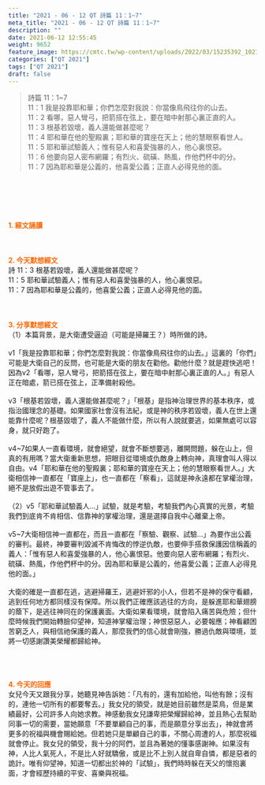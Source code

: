 ```yaml
---
title: "2021 - 06 - 12 QT 詩篇 11：1~7"
meta_title: "2021 - 06 - 12 QT 詩篇 11：1~7"
description: ""
date: 2021-06-12 12:55:45
weight: 9652
feature_image: https://cmtc.tw/wp-content/uploads/2022/03/15235392_10211799862337740_180693556567566654_o-1.webp
categories: ["QT 2021"]
tags: ["QT 2021"]
draft: false
---
```


<blockquote>詩篇 11：1~7<br />
11：1 我是投靠耶和華；你們怎麼對我說：你當像鳥飛往你的山去。<br />
11：2 看哪，惡人彎弓，把箭搭在弦上，要在暗中射那心裏正直的人。<br />
11：3 根基若毀壞，義人還能做甚麼呢？<br />
11：4 耶和華在他的聖殿裏；耶和華的寶座在天上；他的慧眼察看世人。<br />
11：5 耶和華試驗義人；惟有惡人和喜愛強暴的人，他心裏恨惡。<br />
11：6 他要向惡人密布網羅；有烈火、硫磺、熱風，作他們杯中的分。<br />
11：7 因為耶和華是公義的，他喜愛公義；正直人必得見他的面。</blockquote><br />
&nbsp;<br />
<br />
&nbsp;<br />
<br />
<span style="color: #ff6600;"><strong>1. </strong><strong>經文誦讀</strong></span><br />
<br />
<span style="color: #ff6600;"><strong> </strong></span><br />
<br />
<span style="color: #ff6600;"><strong>2. 今天默想</strong><strong>經文<br />
</strong></span>詩 11：3 根基若毀壞，義人還能做甚麼呢？<br />
11：5 耶和華試驗義人；惟有惡人和喜愛強暴的人，他心裏恨惡。<br />
11：7 因為耶和華是公義的，他喜愛公義；正直人必得見他的面。<br />
<br />
&nbsp;<br />
<br />
<span style="color: #ff6600;"><strong>3. 分享默想經文<br />
</strong></span>（1）本篇背景，是大衛遭受逼迫（可能是掃羅王？）時所做的詩。<br />
<br />
v1「我是投靠耶和華；你們怎麼對我說：你當像鳥飛往你的山去。」這裏的「你們」可能是大衛自己的反問，也可能是大衛的朋友在勸他。勸他什麼？就是趕快逃吧！因為v2「看哪，惡人彎弓，把箭搭在弦上，要在暗中射那心裏正直的人。」有惡人正在暗處，箭已搭在弦上，正準備射殺他。<br />
<br />
v3「根基若毀壞，義人還能做甚麼呢？」「根基」是指神治理世界的基本秩序，或指治國理念的基礎。如果國家社會沒有法紀，或是神的秩序若毀壞，義人在世上還能靠什麼呢？根基毀壞了，義人不能做什麼，所以有人說就要逃，如果無處可以容身，就只好跑了。<br />
<br />
v4~7如果人一直看環境，就會絕望，就會不斷想要逃，離開問題，躲在山上，但真的有用嗎？當大衛重新思想，把眼目從環境或仇敵身上轉向神，真理會叫人得以自由。v4「耶和華在他的聖殿裏；耶和華的寶座在天上；他的慧眼察看世人。」大衛相信神一直都在「寶座上」，也一直都在「察看」，這就是神永遠都在掌權治理，絕不是放假出遊不管事去了。<br />
<br />
（2）v5「耶和華試驗義人…」試驗，就是考驗，考驗我們內心真實的光景，考驗我們到底肯不肯相信、信靠神的掌權治理，還是選擇自我中心離棄上帝。<br />
<br />
v5~7大衛相信神一直都在，而且一直都在「察驗、觀察、試驗…」為要作出公義的審判。最終，神要審判毀滅不肯悔改的悖逆仇敵，也要伸手搭救保護因信稱義的義人：「惟有惡人和喜愛強暴的人，他心裏恨惡。他要向惡人密布網羅；有烈火、硫磺、熱風，作他們杯中的分。因為耶和華是公義的，他喜愛公義；正直人必得見他的面。」<br />
<br />
大衛的確是一直都在逃，逃避掃羅王，逃避奸邪的小人，但若不是神的保守看顧，逃到任何地方都同樣沒有保障。所以我們正確應該逃往的方向，是躲進耶和華翅膀的蔭下，是逃往神同在的保護裏面。大衛如果看環境，就會陷入痛苦與危險；但什麼時候我們開始轉臉仰望神，知道神掌權治理；神恨惡惡人，必要報應；神看顧困苦窮乏人，與相信祂保護的義人，那麼我們的信心就會剛強，勝過仇敵與環境，並將一切感謝讚美榮耀都歸給神。<br />
<br />
<br />
&nbsp;<br />
<br />
<span style="color: #ff6600;"><strong>4. 今天的回應<br />
</strong></span>女兒今天又跟我分享，她聽見神告訴她：「凡有的，還有加給他，叫他有餘；沒有的，連他一切所有的都要奪去。」我女兒的領受，就是她目前雖然是菜鳥，但是業績最好，公司許多人向她求教。神感動我女兒謙卑把榮耀歸給神，並且熱心去幫助同事一切的需要，當她願意「不要單顧自己的事，而是願意分享出去」，神就會將更多的祝福與機會賜給她。但若她只是單顧自己的事，不關心周遭的人，那麼祝福就會停止。我女兒的領受，我十分的阿們，並且為著她的懂事感謝神。如果沒有神，人比人氣死人，不是比人好就驕傲，或是比不上別人就自卑自憐，都是惡者的詭計。唯有仰望神，知道一切都出於神的「試驗」，我們時時躲在天父的懷抱裏面，才會經歷持續的平安、喜樂與祝福。
        